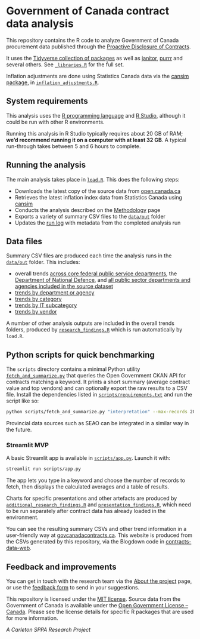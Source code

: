 # Government of Canada contract data analysis

This repository contains the R code to analyze Government of Canada procurement data published through the [Proactive Disclosure of Contracts](https://open.canada.ca/data/en/dataset/d8f85d91-7dec-4fd1-8055-483b77225d8b).

It uses the [Tidyverse collection of packages](https://www.tidyverse.org/) as well as [janitor](https://github.com/sfirke/janitor), [purrr](https://github.com/tidyverse/purrr) and several others. See [`_libraries.R`](https://github.com/goc-spending/contracts-data/blob/main/lib/_libraries.R) for the full set. 

Inflation adjustments are done using Statistics Canada data via the [cansim package](https://cran.r-project.org/web/packages/cansim/index.html), in [`inflation_adjustments.R`](https://github.com/goc-spending/contracts-data/blob/main/lib/inflation_adjustments.R).

## System requirements

This analysis uses the [R programming language](https://en.wikipedia.org/wiki/R_(programming_language)) and [R Studio](https://posit.co/products/open-source/rstudio/), although it could be run with other R environments.

Running this analysis in R Studio typically requires about 20 GB of RAM; **we’d recommend running it on a computer with at least 32 GB**. A typical run-through takes between 5 and 6 hours to complete.

## Running the analysis

The main analysis takes place in [`load.R`](https://github.com/goc-spending/contracts-data/blob/main/load.R). This does the following steps:

- Downloads the latest copy of the source data from [open.canada.ca](https://open.canada.ca/data/en/dataset/d8f85d91-7dec-4fd1-8055-483b77225d8b)
- Retrieves the latest inflation index data from Statistics Canada using [cansim](https://cran.r-project.org/web/packages/cansim/index.html)
- Conducts the analysis described on the [Methodology](https://govcanadacontracts.ca/methodology/) page
- Exports a variety of summary CSV files to the [`data/out`](https://github.com/goc-spending/contracts-data/tree/main/data/out) folder
- Updates the [run log](https://github.com/goc-spending/contracts-data/blob/main/data/out/run_log.csv) with metadata from the completed analysis run

## Data files

Summary CSV files are produced each time the analysis runs in the [`data/out`](https://github.com/goc-spending/contracts-data/tree/main/data/out) folder. This includes:

- overall trends [across core federal public service departments](https://github.com/goc-spending/contracts-data/tree/main/data/out/overall/core), the [Department of National Defence](https://github.com/goc-spending/contracts-data/tree/main/data/out/overall/dnd), and [all public sector departments and agencies included in the source dataset](https://github.com/goc-spending/contracts-data/tree/main/data/out/overall/all)
- [trends by department or agency](https://github.com/goc-spending/contracts-data/tree/main/data/out/departments)
- [trends by category](https://github.com/goc-spending/contracts-data/tree/main/data/out/categories)
- [trends by IT subcategory](https://github.com/goc-spending/contracts-data/tree/main/data/out/it_subcategories)
- [trends by vendor](https://github.com/goc-spending/contracts-data/tree/main/data/out/vendors)

A number of other analysis outputs are included in the overall trends folders, produced by [`research_findings.R`](https://github.com/goc-spending/contracts-data/blob/main/lib/research_findings.R) which is run automatically by `load.R`.

## Python scripts for quick benchmarking

The `scripts` directory contains a minimal Python utility
[`fetch_and_summarize.py`](scripts/fetch_and_summarize.py) that queries the
Open Government CKAN API for contracts matching a keyword. It prints a short
summary (average contract value and top vendors) and can optionally export the
raw results to a CSV file. Install the dependencies listed in
[`scripts/requirements.txt`](scripts/requirements.txt) and run the script like
so:

```bash
python scripts/fetch_and_summarize.py "interpretation" --max-records 200 --output results.csv
```

Provincial data sources such as SEAO can be integrated in a similar way in the
future.

### Streamlit MVP

A basic Streamlit app is available in [`scripts/app.py`](scripts/app.py).
Launch it with:

```bash
streamlit run scripts/app.py
```

The app lets you type in a keyword and choose the number of records to fetch,
then displays the calculated averages and a table of results.

Charts for specific presentations and other artefacts are produced by [`additional_research_findings.R`](https://github.com/goc-spending/contracts-data/blob/main/analysis/research/additional_research_findings.R) and [`presentation_findings.R`](https://github.com/goc-spending/contracts-data/blob/main/analysis/research/presentation_findings.R), which need to be run separately after contract data has already loaded in the environment.

You can see the resulting summary CSVs and other trend information in a user-friendly way at [govcanadacontracts.ca](https://govcanadacontracts.ca/). This website is produced from the CSVs generated by this repository, via the Blogdown code in [contracts-data-web](https://github.com/goc-spending/contracts-data-web).

## Feedback and improvements

You can get in touch with the research team via the [About the project](https://govcanadacontracts.ca/about/) page, or use the [feedback form](https://docs.google.com/forms/d/e/1FAIpQLSfHGzAQMaOkj4OD2Kc8Gw4ROChOfx6MKm5t2CSr6R4U2qupBQ/viewform) to send in your suggestions.

This repository is licensed under the [MIT license](https://github.com/GoC-Spending/contracts-data-web/blob/main/LICENSE). Source data from the Government of Canada is available under the [Open Government License – Canada](https://open.canada.ca/en/open-government-licence-canada). Please see the license details for specific R packages that are used for more information.

_A Carleton SPPA Research Project_
